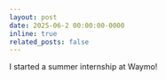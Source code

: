 ```yaml
---
layout: post
date: 2025-06-2 00:00:00-0000
inline: true
related_posts: false
---
```


I started a summer internship at Waymo!
